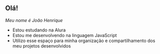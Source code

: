 ## Olá! 
 _Meu nome é João Henrique_ 
-  Estou estudando na Alura
-  Estou me desenvolvendo na linguagem JavaScript
-  Utilizo esse espaço para minha organização e compartilhamento dos meu projetos desenvolvidos
  
